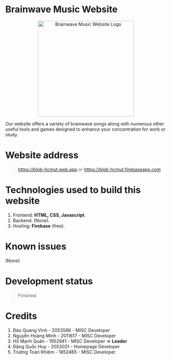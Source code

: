 # Brainwave Music Website

<div align="center">
  <img src="https://blob-hcmut.web.app/en/icon/favicon.ico" alt="Brainwave Music Website Logo" width="300" style="">
</div>

Our website offers a variety of brainwave songs along with numerous other useful tools and games designed to enhance your concentration for work or study.
# Website address
> https://blob-hcmut.web.app or https://blob-hcmut.firebaseapp.com
# Technologies used to build this website
1. Frontend: <b>HTML, CSS, Javascript</b>.
2. Backend: (None).
3. Hosting: <b>Firebase</b> (free).
# Known issues
(None)
# Development status
> Finished.

# Credits
1. Đào Quang Vinh - 2053586 - MISC Developer
2. Nguyễn Hoàng Minh - 2011617 - MISC Developer
3. Hồ Mạnh Quân - 1952941 - MISC Developer => <b>Leader</b>
4. Đặng Quốc Huy - 2053031 - Homepage Developer
5. Trương Toàn Khiêm - 1852465 - MISC Developer
